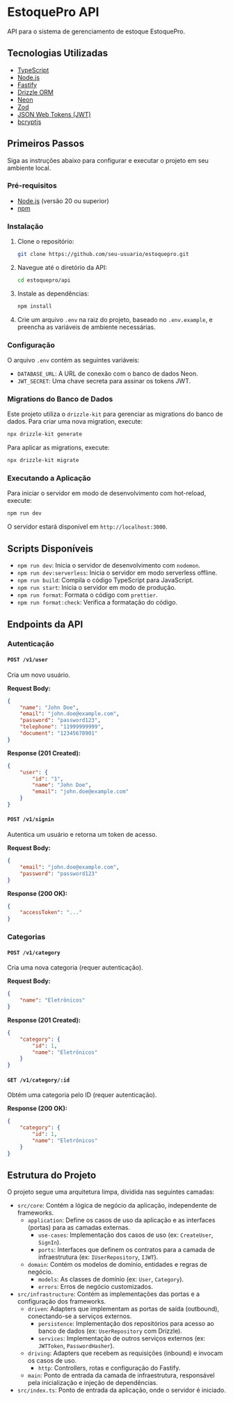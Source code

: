 # EstoquePro API

API para o sistema de gerenciamento de estoque EstoquePro.

## Tecnologias Utilizadas

- [TypeScript](https://www.typescriptlang.org/)
- [Node.js](https://nodejs.org/)
- [Fastify](https://www.fastify.io/)
- [Drizzle ORM](https://orm.drizzle.team/)
- [Neon](https://neon.tech/)
- [Zod](https://zod.dev/)
- [JSON Web Tokens (JWT)](https://jwt.io/)
- [bcryptjs](https://www.npmjs.com/package/bcryptjs)

## Primeiros Passos

Siga as instruções abaixo para configurar e executar o projeto em seu ambiente local.

### Pré-requisitos

- [Node.js](https://nodejs.org/) (versão 20 ou superior)
- [npm](https://www.npmjs.com/)

### Instalação

1. Clone o repositório:
    ```bash
    git clone https://github.com/seu-usuario/estoquepro.git
    ```
2. Navegue até o diretório da API:
    ```bash
    cd estoquepro/api
    ```
3. Instale as dependências:
    ```bash
    npm install
    ```
4. Crie um arquivo `.env` na raiz do projeto, baseado no `.env.example`, e preencha as variáveis de ambiente necessárias.

### Configuração

O arquivo `.env` contém as seguintes variáveis:

- `DATABASE_URL`: A URL de conexão com o banco de dados Neon.
- `JWT_SECRET`: Uma chave secreta para assinar os tokens JWT.

### Migrations do Banco de Dados

Este projeto utiliza o `drizzle-kit` para gerenciar as migrations do banco de dados. Para criar uma nova migration, execute:

```bash
npx drizzle-kit generate
```

Para aplicar as migrations, execute:

```bash
npx drizzle-kit migrate
```

### Executando a Aplicação

Para iniciar o servidor em modo de desenvolvimento com hot-reload, execute:

```bash
npm run dev
```

O servidor estará disponível em `http://localhost:3000`.

## Scripts Disponíveis

- `npm run dev`: Inicia o servidor de desenvolvimento com `nodemon`.
- `npm run dev:serverless`: Inicia o servidor em modo serverless offline.
- `npm run build`: Compila o código TypeScript para JavaScript.
- `npm run start`: Inicia o servidor em modo de produção.
- `npm run format`: Formata o código com `prettier`.
- `npm run format:check`: Verifica a formatação do código.

## Endpoints da API

### Autenticação

#### `POST /v1/user`

Cria um novo usuário.

**Request Body:**

```json
{
    "name": "John Doe",
    "email": "john.doe@example.com",
    "password": "password123",
    "telephone": "11999999999",
    "document": "12345678901"
}
```

**Response (201 Created):**

```json
{
    "user": {
        "id": "1",
        "name": "John Doe",
        "email": "john.doe@example.com"
    }
}
```

#### `POST /v1/signin`

Autentica um usuário e retorna um token de acesso.

**Request Body:**

```json
{
    "email": "john.doe@example.com",
    "password": "password123"
}
```

**Response (200 OK):**

```json
{
    "accessToken": "..."
}
```

### Categorias

#### `POST /v1/category`

Cria uma nova categoria (requer autenticação).

**Request Body:**

```json
{
    "name": "Eletrônicos"
}
```

**Response (201 Created):**

```json
{
    "category": {
        "id": 1,
        "name": "Eletrônicos"
    }
}
```

#### `GET /v1/category/:id`

Obtém uma categoria pelo ID (requer autenticação).

**Response (200 OK):**

```json
{
    "category": {
        "id": 1,
        "name": "Eletrônicos"
    }
}
```

## Estrutura do Projeto

O projeto segue uma arquitetura limpa, dividida nas seguintes camadas:

- `src/core`: Contém a lógica de negócio da aplicação, independente de frameworks.
    - `application`: Define os casos de uso da aplicação e as interfaces (portas) para as camadas externas.
        - `use-cases`: Implementação dos casos de uso (ex: `CreateUser`, `SignIn`).
        - `ports`: Interfaces que definem os contratos para a camada de infraestrutura (ex: `IUserRepository`, `IJWT`).
    - `domain`: Contém os modelos de domínio, entidades e regras de negócio.
        - `models`: As classes de domínio (ex: `User`, `Category`).
        - `errors`: Erros de negócio customizados.
- `src/infrastructure`: Contém as implementações das portas e a configuração dos frameworks.
    - `driven`: Adapters que implementam as portas de saída (outbound), conectando-se a serviços externos.
        - `persistence`: Implementação dos repositórios para acesso ao banco de dados (ex: `UserRepository` com Drizzle).
        - `services`: Implementação de outros serviços externos (ex: `JWTToken`, `PasswordHasher`).
    - `driving`: Adapters que recebem as requisições (inbound) e invocam os casos de uso.
        - `http`: Controllers, rotas e configuração do Fastify.
    - `main`: Ponto de entrada da camada de infraestrutura, responsável pela inicialização e injeção de dependências.
- `src/index.ts`: Ponto de entrada da aplicação, onde o servidor é iniciado.

